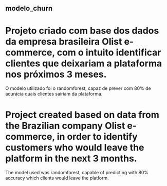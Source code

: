 ## modelo_churn

# Projeto criado com base dos dados da empresa brasileira Olist e-commerce, com o intuito identificar clientes que deixariam a plataforma nos próximos 3 meses.
O modelo utilizado foi o randomforest, capaz de prever com 80% de acurácia quais clientes sairiam da plataforma.


# Project created based on data from the Brazilian company Olist e-commerce, in order to identify customers who would leave the platform in the next 3 months.
 The model used was randomforest, capable of predicting with 80% accuracy which clients would leave the platform.

